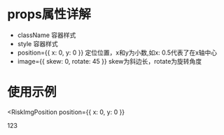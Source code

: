 # props属性详解
* className 容器样式
* style 容器样式
* position={{ x: 0, y: 0 }} 定位位置，x和y为小数,如x: 0.5代表了在x轴中心
* image={{ skew: 0, rotate: 45 }} skew为斜边长，rotate为旋转角度

# 使用示例
<RiskImgPosition
  position={{ x: 0, y: 0 }}
>
  <div>123</div>
</RiskImgPosition>
